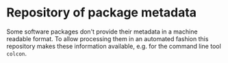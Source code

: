 Repository of package metadata
==============================

Some software packages don't provide their metadata in a machine readable
format.
To allow processing them in an automated fashion this repository makes these
information available, e.g. for the command line tool `colcon`.
